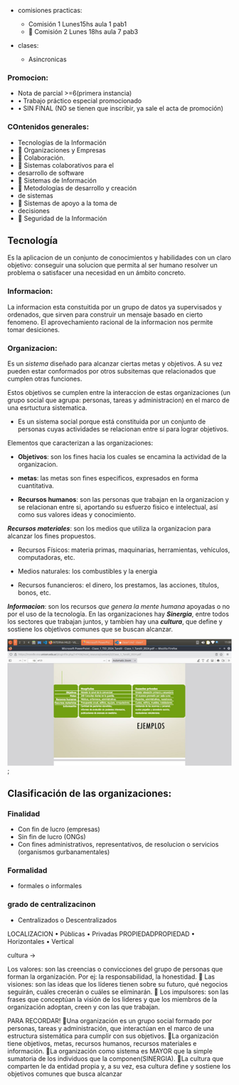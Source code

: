- comisiones practicas: 
    - Comisión 1 Lunes15hs aula 1 pab1
    -  Comisión 2 Lunes 18hs aula 7 pab3

- clases:
    - Asincronicas

### Promocion:
- Nota de parcial >=6(primera instancia)
- • Trabajo práctico especial promocionado
- • SIN FINAL (NO se tienen que inscribir, ya sale el acta de promoción)

### COntenidos generales:
- Tecnologías de la Información
-  Organizaciones y Empresas
-  Colaboración.
-  Sistemas colaborativos para el
- desarrollo de software
-  Sistemas de Información
-  Metodologías de desarrollo y creación
- de sistemas
-  Sistemas de apoyo a la toma de
- decisiones
-  Seguridad de la Información

## Tecnología
Es la aplicacion de un conjunto de conocimientos y habilidades con un claro objetivo: conseguir una solucion que permita al ser humano resolver un problema o satisfacer una necesidad en un ámbito concreto.


### Informacion:
La informacion esta constuitida por un grupo de datos ya supervisados y ordenados, que sirven para construir un mensaje basado en cierto fenomeno. El aprovechamiento racional de la informacion nos permite tomar desiciones.

### Organizacion:
Es un *sistema* diseñado para alcanzar ciertas metas y objetivos. A su vez pueden estar conformados por otros subsitemas que relacionados que cumplen otras funciones.

Estos objetivos se cumplen entre la interaccion de estas organizaciones (un grupo social que agrupa: personas, tareas y administracion) en el marco de una esrtuctura sistematica.

- Es un sistema social porque está constituida por un conjunto de personas cuyas actividades se relacionan entre sí para lograr objetivos.

Elementos que caracterizan a las organizaciones:

- **Objetivos**: son los fines hacia los cuales se encamina la actividad de la organizacion.

- **metas**: las metas son fines especificos, expresados en forma cuantitativa.

- **Recursos humanos**: son las personas que trabajan en la organizacion y se relacionan entre si, aportando su esfuerzo fisico e intelectual, así como sus valores ideas y conocimiento.


***Recursos materiales***: son los medios que utiliza la organizacion para alcanzar los fines propuestos.

- Recursos Físicos: materia primas, maquinarias, herramientas, vehículos, computadoras, etc.

- Medios naturales: los combustibles y la energia

- Recursos funancieros: el dinero, los prestamos, las acciones, títulos, bonos, etc.

***Informacion***: son los recursos *que genera la mente humana* apoyadas o no por el uso de la tecnología.
En las organizaciones hay ***Sinergia***, entre todos los sectores que trabajan juntos, y tambien hay una ***cultura***, que define y sostiene los objetivos comunes que se buscan alcanzar.

![ejemplo objetivos](../img/screen02.jpg);


## Clasificación de las organizaciones:

### Finalidad
- Con fin de lucro (empresas)
- Sin fin de lucro (ONGs)
- Con fines administrativos, representativos, de resolucion o servicios (organismos gurbanamentales)

### Formalidad
- formales o informales

### grado de centralizacinon
- Centralizados o Descentralizados

LOCALIZACION
• Públicas
• Privadas
PROPIEDADPROPIEDAD
• Horizontales
• Vertical


cultura -> 

Los valores: son las creencias o convicciones del grupo
de personas que forman la organización. Por ej: la
responsabilidad, la honestidad.
 Las visiones: son las ideas que los líderes tienen sobre
su futuro, qué negocios seguirán, cuáles crecerán o
cuáles se eliminarán.
 Los impulsores: son las frases que conceptúan la visión
de los lideres y que los miembros de la organización
adoptan, creen y con las que trabajan.

PARA RECORDAR!
Una organización es un grupo social formado por
personas, tareas y administración, que interactúan
en el marco de una estructura sistemática para
cumplir con sus objetivos.
La organización tiene objetivos, metas, recursos
humanos, recursos materiales e información.
La organización como sistema es MAYOR que la
simple sumatoria de los individuos que la
componen(SINERGIA).
La cultura que comparten le da entidad propia y,
a su vez, esa cultura define y sostiene los objetivos
comunes que busca alcanzar